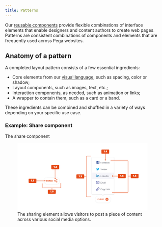 ```yaml
---
title: Patterns
---
```


Our [reusable components](../pattern-lab/) provide flexible combinations of interface elements that enable designers and content authors to create web pages. Patterns are consistent combinations of components and elements that are frequently used across Pega websites.

## Anatomy of a pattern

A completed layout pattern consists of a few essential ingredients: 

- Core elements from our [visual language](/docs/visual-language/index.html), such as spacing, color or shadow;
- Layout components, such as images, text, etc.;
- Interaction components, as needed, such as animation or links;
- A wrapper to contain them, such as a card or a band.

These ingredients can be combined and shuffled in a variety of ways depending on your specific use case.

### Example: Share component

The share component 

<figure>
<img src="../../../images/sharing.png" />
<figcaption>The sharing element allows visitors to post a piece of content across various social media options.</figcaption>
</figure>